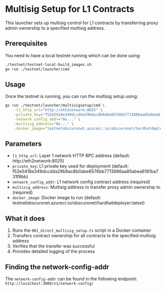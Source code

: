 # Multisig Setup for L1 Contracts

This launcher sets up multisig control for L1 contracts by transferring proxy admin ownership to a specified multisig address.

## Prerequisites

You need to have a local testnet running which can be done using:

```bash
./testnet/testnet-local-build_images.sh                                         
go run ./testnet/launcher/cmd
```

## Usage

Once the testnet is running, you can run the multisig setup using:

```bash
go run ./testnet/launcher/multisigsetup/cmd \
    -l1_http_url="http://eth2network:8025" \
    -private_key="f52e5418e349dccdda29b6ac8b0abe6576bb7713886aa85abea6181ba731f9bb" \
    -network_config_addr="0x..." \
    -multisig_address="0x..." \
    -docker_image="testnetobscuronet.azurecr.io/obscuronet/hardhatdeployer:latest"
```

## Parameters

- `l1_http_url`: Layer 1 network HTTP RPC address (default: http://eth2network:8025)
- `private_key`: L1 private key used for deployment (default: f52e5418e349dccdda29b6ac8b0abe6576bb7713886aa85abea6181ba731f9bb)
- `network_config_addr`: L1 network config contract address (required)
- `multisig_address`: Multisig address to transfer proxy admin ownership to (required)
- `docker_image`: Docker image to run (default: testnetobscuronet.azurecr.io/obscuronet/hardhatdeployer:latest)

## What it does

1. Runs the `001_direct_multisig_setup.ts` script in a Docker container
2. Transfers contract ownership for all contracts to the specified multisig address
3. Verifies that the transfer was successful
4. Provides detailed logging of the process

## Finding the network-config-addr

The `network-config-addr` can be found in the following endpoint: `http://localhost:3000/v1/network-config/`
